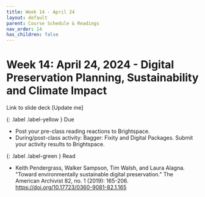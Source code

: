 ```yaml
---
title: Week 14 - April 24
layout: default
parent: Course Schedule & Readings
nav_order: 14
has_children: false
---
```


# Week 14: April 24, 2024 - Digital Preservation Planning, Sustainability and Climate Impact

Link to slide deck [Update me]

{: .label .label-yellow }
Due
* Post your pre-class reading reactions to Brightspace.
* During/post-class activity: Bagger: Fixity and Digital Packages. Submit your activity results to Brightspace.

{: .label .label-green }
Read
* Keith Pendergrass, Walker Sampson, Tim Walsh, and Laura Alagna. "Toward environmentally sustainable digital preservation." The American Archivist 82, no. 1 (2019): 165-206. <a href="https://doi.org/10.17723/0360-9081-82.1.165" target="_blank">https://doi.org/10.17723/0360-9081-82.1.165</a>
